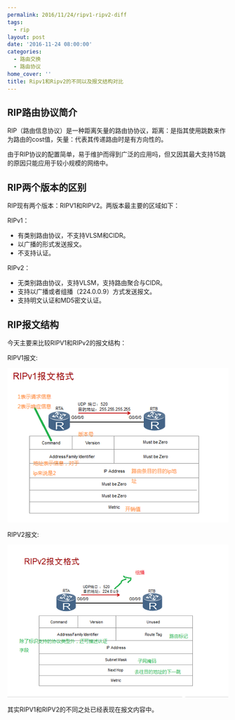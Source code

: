 ```yaml
---
permalink: 2016/11/24/ripv1-ripv2-diff
tags:
  - rip
layout: post
date: '2016-11-24 08:00:00'
categories:
  - 路由交换
  - 路由协议
home_cover: ''
title: Ripv1和Ripv2的不同以及报文结构对比
---
```


## RIP路由协议简介


RIP（路由信息协议）是一种距离矢量的路由协协议，距离：是指其使用跳数来作为路由的cost值，矢量：代表其传递路由时是有方向性的。


由于RIP协议的配置简单，易于维护而得到广泛的应用吗，但又因其最大支持15跳的原因只能应用于较小规模的网络中。


## RIP两个版本的区别


RIP现有两个版本：RIPV1和RIPV2。两版本最主要的区域如下：


RIPv1：

- 有类别路由协议，不支持VLSM和CIDR。
- 以广播的形式发送报文。
- 不支持认证。

RIPv2：

- 无类别路由协议，支持VLSM，支持路由聚合与CIDR。
- 支持以广播或者组播（224.0.0.9）方式发送报文。
- 支持明文认证和MD5密文认证。

## RIP报文结构


今天主要来比较RIPV1和RIPv2的报文结构：


RIPV1报文:


![5ab8e738cf618.png](../post_images/6932dbe68cbefc5bce6a44f33f4aa149.png)


RIPV2报文:


![5ab8e61c45820.png](../post_images/c15d816de51f74ab4ddc0f95e75364fb.png)


其实RIPV1和RIPV2的不同之处已经表现在报文内容中。

